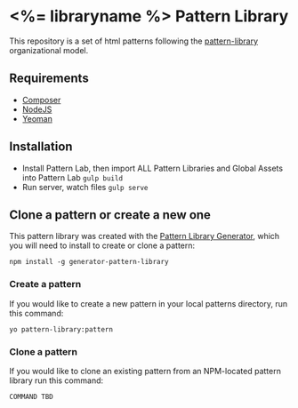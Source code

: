 # <%= libraryname %> Pattern Library

This repository is a set of html patterns following the [pattern-library](http://github.com/pattern-library/pattern-library) organizational model. 

## Requirements

* [Composer](https://getcomposer.org)
* [NodeJS](https://nodejs.org)
* [Yeoman](http://yeoman.io)

## Installation

* Install Pattern Lab, then import ALL Pattern Libraries and Global Assets into Pattern Lab
  `gulp build`
* Run server, watch files
  `gulp serve`

## Clone a pattern or create a new one

This pattern library was created with the [Pattern Library Generator](https://github.com/pattern-library/generator-pattern-library), which you will need to install to create or clone a pattern:

`npm install -g generator-pattern-library`

### Create a pattern

If you would like to create a new pattern in your local patterns directory, run this command:

`yo pattern-library:pattern`

### Clone a pattern

If you would like to clone an existing pattern from an NPM-located pattern library run this command:

`COMMAND TBD`

